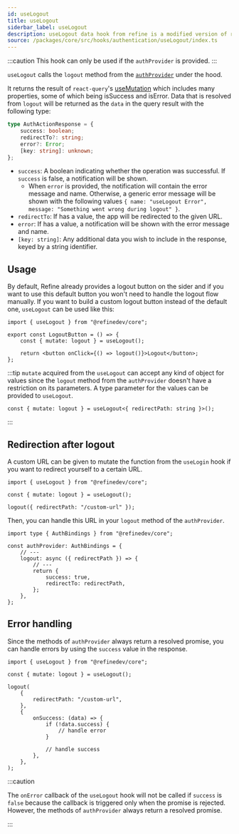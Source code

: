 ```yaml
---
id: useLogout
title: useLogout
siderbar_label: useLogout
description: useLogout data hook from refine is a modified version of react-query's useMutation for unauthentication.
source: /packages/core/src/hooks/authentication/useLogout/index.ts
---
```


:::caution
This hook can only be used if the `authProvider` is provided.
:::

`useLogout` calls the `logout` method from the [`authProvider`](/api-reference/core/providers/auth-provider.md) under the hood.

It returns the result of `react-query`'s [useMutation](https://react-query.tanstack.com/reference/useMutation) which includes many properties, some of which being isSuccess and isError.
Data that is resolved from `logout` will be returned as the `data` in the query result with the following type:

```ts
type AuthActionResponse = {
    success: boolean;
    redirectTo?: string;
    error?: Error;
    [key: string]: unknown;
};
```

-   `success`: A boolean indicating whether the operation was successful. If `success` is false, a notification will be shown.
    -   When `error` is provided, the notification will contain the error message and name. Otherwise, a generic error message will be shown with the following values `{ name: "useLogout Error", message: "Something went wrong during logout" }`.
-   `redirectTo`: If has a value, the app will be redirected to the given URL.
-   `error`: If has a value, a notification will be shown with the error message and name.
-   `[key: string]`: Any additional data you wish to include in the response, keyed by a string identifier.

## Usage

By default, Refine already provides a logout button on the sider and if you want to use this default button you won't need to handle the logout flow manually.
If you want to build a custom logout button instead of the default one, `useLogout` can be used like this:

```tsx title="components/customLogoutButton"
import { useLogout } from "@refinedev/core";

export const LogoutButton = () => {
    const { mutate: logout } = useLogout();

    return <button onClick={() => logout()}>Logout</button>;
};
```

:::tip
`mutate` acquired from the `useLogout` can accept any kind of object for values since the `logout` method from the `authProvider` doesn't have a restriction on its parameters.
A type parameter for the values can be provided to `useLogout`.

```tsx
const { mutate: logout } = useLogout<{ redirectPath: string }>();
```

:::

## Redirection after logout

A custom URL can be given to mutate the function from the `useLogin` hook if you want to redirect yourself to a certain URL.

```tsx
import { useLogout } from "@refinedev/core";

const { mutate: logout } = useLogout();

logout({ redirectPath: "/custom-url" });
```

Then, you can handle this URL in your `logout` method of the `authProvider`.

```tsx
import type { AuthBindings } from "@refinedev/core";

const authProvider: AuthBindings = {
    // ---
    logout: async ({ redirectPath }) => {
        // ---
        return {
            success: true,
            redirectTo: redirectPath,
        };
    },
};
```

## Error handling

Since the methods of `authProvider` always return a resolved promise, you can handle errors by using the `success` value in the response.

```tsx
import { useLogout } from "@refinedev/core";

const { mutate: logout } = useLogout();

logout(
    {
        redirectPath: "/custom-url",
    },
    {
        onSuccess: (data) => {
            if (!data.success) {
                // handle error
            }

            // handle success
        },
    },
);
```

:::caution

The `onError` callback of the `useLogout` hook will not be called if `success` is `false` because the callback is triggered only when the promise is rejected. However, the methods of `authProvider` always return a resolved promise.

:::
